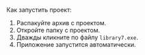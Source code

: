 Как запустить проект:
1. Распакуйте архив с проектом.
2. Откройте папку с проектом.
3. Дважды кликните по файлу `library7.exe`.
4. Приложение запустится автоматически.
